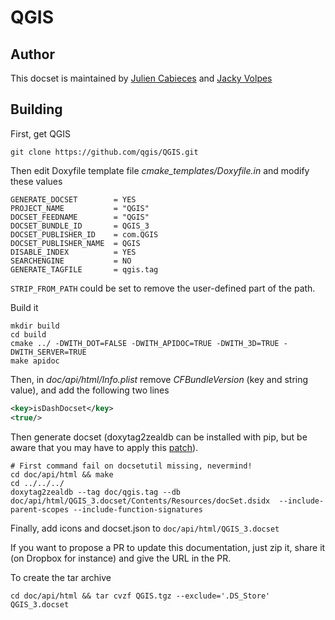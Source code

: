 QGIS
=======================

## Author

This docset is maintained by [Julien Cabieces](https://github.com/troopa81) and [Jacky Volpes](https://github.com/Djedouas)

## Building

First, get QGIS
```shell
git clone https://github.com/qgis/QGIS.git
```

Then edit Doxyfile template file *cmake_templates/Doxyfile.in* and modify these values
```
GENERATE_DOCSET        = YES
PROJECT_NAME           = "QGIS"
DOCSET_FEEDNAME        = "QGIS"
DOCSET_BUNDLE_ID       = QGIS_3
DOCSET_PUBLISHER_ID    = com.QGIS
DOCSET_PUBLISHER_NAME  = QGIS
DISABLE_INDEX          = YES
SEARCHENGINE           = NO
GENERATE_TAGFILE       = qgis.tag
```
`STRIP_FROM_PATH` could be set to remove the user-defined part of the path.

Build it
```shell
mkdir build
cd build
cmake ../ -DWITH_DOT=FALSE -DWITH_APIDOC=TRUE -DWITH_3D=TRUE -DWITH_SERVER=TRUE
make apidoc
```
Then, in *doc/api/html/Info.plist* remove *CFBundleVersion* (key and string value), and add the following two lines
```xml
<key>isDashDocset</key>
<true/>
```

Then generate docset (doxytag2zealdb can be installed with pip, but be aware that you may have to apply this [patch](https://github.com/vedvyas/doxytag2zealdb/pull/2)). 
```shell
# First command fail on docsetutil missing, nevermind!
cd doc/api/html && make
cd ../../../
doxytag2zealdb --tag doc/qgis.tag --db doc/api/html/QGIS_3.docset/Contents/Resources/docSet.dsidx  --include-parent-scopes --include-function-signatures
```

Finally, add icons and docset.json to `doc/api/html/QGIS_3.docset`

If you want to propose a PR to update this documentation, just zip it, share it (on Dropbox for instance) and give the URL in the PR.

To create the tar archive

```shell
cd doc/api/html && tar cvzf QGIS.tgz --exclude='.DS_Store' QGIS_3.docset
```
